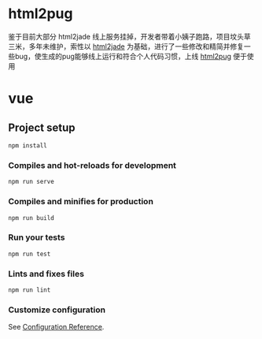 # html2pug #

鉴于目前大部分 html2jade 线上服务挂掉，开发者带着小姨子跑路，项目坟头草三米，多年未维护，索性以 [html2jade](https://github.com/donpark/html2jade) 为基础，进行了一些修改和精简并修复一些bug，使生成的pug能够线上运行和符合个人代码习惯，上线 [html2pug](https://pecopeco.github.io/html2pug/#/) 便于使用

# vue

## Project setup
```
npm install
```

### Compiles and hot-reloads for development
```
npm run serve
```

### Compiles and minifies for production
```
npm run build
```

### Run your tests
```
npm run test
```

### Lints and fixes files
```
npm run lint
```

### Customize configuration
See [Configuration Reference](https://cli.vuejs.org/config/).
